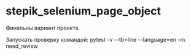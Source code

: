 # stepik_selenium_page_object
Финальны вариант проекта.

Запускать проверку командой: pytest -v --tb=line --language=en -m need_review